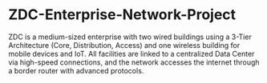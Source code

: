 # ZDC-Enterprise-Network-Project
ZDC is a medium-sized enterprise with two wired buildings using a 3-Tier Architecture (Core, Distribution, Access) and one wireless building for mobile devices and IoT. All facilities are linked to a centralized Data Center via high-speed connections, and the network accesses the internet through a border router with advanced protocols.
